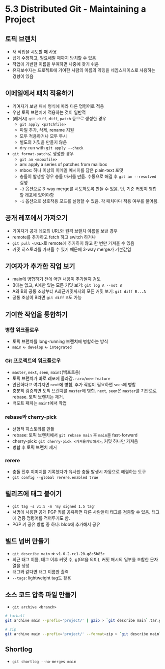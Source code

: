 # 5.3 Distributed Git - Maintaining a Project

## 토픽 브랜치

- 새 작업을 시도할 때 사용
- 쉽게 수정하고, 필요해질 때까지 방치할 수 있음
- 작업에 기반한 이름을 부여하면 나중에 찾기 쉬움
- 유지보수자는 프로젝트에 기여한 사람의 이름의 약칭을 네임스페이스로 사용하는 경향이 있음

## 이메일에서 패치 적용하기

- 기여자가 보낸 패치 형식에 따라 다른 명령어로 적용
- 우선 토픽 브랜치에 적용하는 것이 일반적
- (레거시) `git diff`, `diff`, `patch` 등으로 생성한 경우
  - `git apply <patchfile>`
  - 파일 추가, 삭제, rename 지원
  - 모두 적용하거나 모두 무시
  - 별도의 커밋을 만들지 않음
  - dry-run with `git apply --check`
- `git format-patch`로 생성한 경우
  - `git am <mboxfile>`
  - am: apply a series of patches from mailbox
  - mbox: 하나 이상의 이메일 메시지를 담은 plain-text 포맷
  - 충돌이 발생할 경우 충돌 마커를 만듦. 수동으로 해결 후 `git am --resolved` 실행
  - `-3` 옵션으로 3-way merge를 시도하도록 만들 수 있음. 단, 기준 커밋이 병합할 레포에 있어야함
  - `-i` 옵션으로 상호작용 모드를 실행할 수 있음. 각 패치마다 적용 여부를 물어봄.

## 공개 레포에서 가져오기

- 기여자가 공개 레포의 URL와 원격 브랜치 이름을 보낸 경우
- remote를 추가하고 fetch 하고 switch 하거나
- `git pull <URL>`로 remote에 추가하지 않고 한 번만 가져올 수 있음
- 커밋 히스토리를 가져올 수 있기 때문에 3-way merge가 기본값임

## 기여자가 추가한 작업 보기

- main에 병합하기 전에 어떤 내용이 추가될지 검토
- B에는 없고, A에만 있는 모든 커밋 보기: `git log A --not B`
- A와 B의 공통 조상부터 A최근커밋까지의 모든 커밋 보기: `git diff B...A`
- 공통 조상이 B라면 `git diff B`도 가능

## 기여한 작업을 통합하기

### 병합 워크플로우

- 토픽 브랜치를 long-running 브랜치에 병합하는 방식
- `main` <- `develop` <- `integrated`

### Git 프로젝트의 워크플로우

- `master`, `next`, `seen`, `maint`(백포트용)
- 토픽 브랜치가 바로 레포에 올라감. `raro/new-feature`
- 안전하다고 여겨지면 `next`에 병합, 추가 작업이 필요하면 `seen`에 병합
- 충분히 검증되면 토픽 브랜치를 `master`에 병합. `next`, `seen`은 `master`를 기반으로 rebase. 토픽 브랜치는 제거.
- 백포트 패치는 `maint`에서 작업

### rebase와 cherry-pick

- 선형적 히스토리를 만듦
- rebase: 토픽 브랜치에서 `git rebase main` 후 `main`을 fast-forward
- cherry-pick: `git cherry-pick <가져올커밋해시>`, 커밋 하나만 가져옴
- 병합 후 토픽 브랜치 제거

### rerere

- 충돌 전후 이미지를 기록했다가 유사한 충돌 발생시 자동으로 해결하는 도구
- `git config --global rerere.enabled true`

## 릴리즈에 태그 붙이기

- `git tag -s v1.5 -m 'my signed 1.5 tag'`
- 서명에 사용한 공개 PGP 키를 공유하면 다른 사람들이 태그를 검증할 수 있음. 태그에 검증 명령어를 적어두기도 함.
- PGP 키 공유 방법 중 하나: blob에 추가해서 공유

## 빌드 넘버 만들기

- `git describe main` => `v1.6.2-rc1-20-g8c5b85c`
- 최근 태그 이름, 태그 이후 커밋 수, g(Git을 의미), 커밋 해시의 일부를 조합한 문자열을 생성
- 태그와 같다면 태그 이름만 출력
- `--tags`: lightweight tag도 활용

## 소스 코드 압축 파일 만들기

- `git archive <branch>`

```bash
# tarball
git archive main --prefix='project/' | gzip > `git describe main`.tar.gz

# zip
git archive main --prefix='project/' --format=zip > `git describe main`.zip
```

## Shortlog

- `git shortlog --no-merges main`
